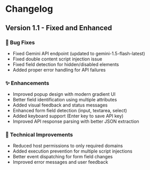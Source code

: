 # Changelog

## Version 1.1 - Fixed and Enhanced

### 🐛 Bug Fixes
- Fixed Gemini API endpoint (updated to gemini-1.5-flash-latest)
- Fixed double content script injection issue
- Fixed field detection for hidden/disabled elements
- Added proper error handling for API failures

### ✨ Enhancements
- Improved popup design with modern gradient UI
- Better field identification using multiple attributes
- Added visual feedback and status messages
- Enhanced form field detection (input, textarea, select)
- Added keyboard support (Enter key to save API key)
- Improved API response parsing with better JSON extraction

### 🔧 Technical Improvements
- Reduced host permissions to only required domains
- Added execution prevention for multiple script injections
- Better event dispatching for form field changes
- Improved error messages and user feedback